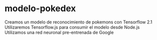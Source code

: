 # modelo-pokedex
Creamos un modelo de reconocimiento de pokemons con Tensorflow 2.1
Utilizaremos Tensorflow.js para consumir el modelo desde Node.js
Utilizamos una red neuronal pre-entrenada de Google
